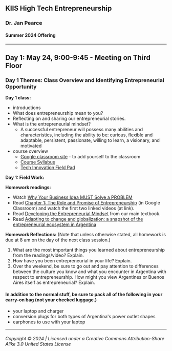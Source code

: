 ## KIIS High Tech Entrepreneurship
### Dr. Jan Pearce
#### Summer 2024 Offering

---

## Day 1: May 24, 9:00-9:45 - Meeting on Third Floor

### Day 1 Themes: Class Overview and Identifying Entrepreneurial Opportunity

**Day 1 class:**

- introductions
- What does entrepreneurship mean to you?
- Reflecting on and sharing our entrepreneurial stories.
- What is the entrepreneurial mindset?
  - A successful entrepreneur will possess many abilities and characteristics, including the ability to be: curious, flexible and adaptable, persistent, passionate, willing to learn, a visionary, and motivated
- course overview
  - [Google classroom site](https://classroom.google.com/c/NjI5OTgzMTIxNjY0?cjc=4h3w5cw) - to add yourself to the classroom
  - [Course Syllabus]()
  - [Tech Innovation Field Pad](https://drive.google.com/drive/folders/1ROzBaICb4rM3W_qzVTQ48x3o4rBfGVMz?usp=sharing)

**Day 1: Field Work:**

**Homework readings:**

- Watch [Why Your Business Idea MUST Solve a PROBLEM](https://youtu.be/OkPHGwBTg10)
- Read [Chapter 1: The Role and Promise of Entrepreneurship](https://techventures.stanford.edu/chapter-1-the-role-and-promise-of-entrepreneurship/) (in Google Classroom) and watch the first two linked videos (at link).
- Read [Developing the Entrepreneurial Mindset](https://press.rebus.community/media-innovation-and-entrepreneurship/part/developing-the-entrepreneurial-mindset/) from our main textbook.
- Read [Adapting to change and globalization: a snapshot of the entrepreneurial ecosystem in Argentina](https://www.bbvaspark.com/contenido/en/news/adapting-to-change-and-globalisation-a-snapshot-of-the-entrepreneurial-ecosystem-in-argentina/)

**Homework Reflections:**
(Note that unless otherwise stated, all homework is due at 8 am on the day of the next class session.)

1. What are the most important things you learned about entrepreneurship from the readings/video? Explain.
2. How have you been entrepreneurial in your life? Explain.
3. Over the weekend, be sure to go out and pay attention to differences between the culture you know and what you encounter in Argentina with respect to entrepreneurship. How might you view Argentines or Buenos Aires itself as entrepreneurial? Explain.

#### In addition to the normal stuff, be sure to pack all of the following in your carry-on bag (not your checked luggage.)

- your laptop and charger
- conversion plugs for both types of Argentina's power outlet shapes
- earphones to use with your laptop

---
###### Copyright © 2024 | Licensed under a Creative Commons Attribution-Share Alike 3.0 United States License
